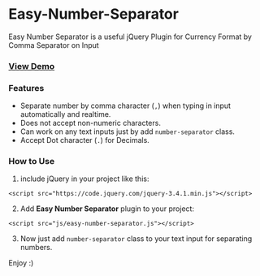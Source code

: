 # Easy-Number-Separator
Easy Number Separator is a useful jQuery Plugin for Currency Format by Comma Separator on Input

### <a href="https://amirsaa.github.io/Easy-Number-Separator/" target="_blank">View Demo</a>

### Features

- Separate number by comma character (`,`) when typing in input automatically and realtime.
- Does not accept non-numeric characters.
- Can work on any text inputs just by add `number-separator` class.
- Accept Dot character (`.`) for Decimals.

### How to Use

1. include jQuery in your project like this:
```
<script src="https://code.jquery.com/jquery-3.4.1.min.js"></script>
```

2. Add **Easy Number Separator** plugin to your project:
```
<script src="js/easy-number-separator.js"></script>
```  

3. Now just add `number-separator` class to your text input for separating numbers.

Enjoy :)